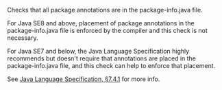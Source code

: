 Checks that all package annotations are in the package-info.java file.

For Java SE8 and above, placement of package annotations in the
package-info.java file is enforced by the compiler and this check is not
necessary.

For Java SE7 and below, the Java Language Specification highly
recommends but doesn't require that annotations are placed in the
package-info.java file, and this check can help to enforce that
placement.

See [Java Language Specification,
§7.4.1](https://docs.oracle.com/javase/specs/jls/se11/html/jls-7.html#jls-7.4.1)
for more info.
